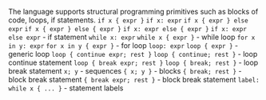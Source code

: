 The language supports structural programming primitives such as blocks of code, loops, if statements.
`if x { expr }`
`if x: expr`
`if x { expr } else expr`
`if x { expr } else { expr }`
`if x: expr else { expr }`
`if x: expr else expr` - if statement
`while x: expr`
`while x { expr }` - while loop
`for x in y: expr`
`for x in y { expr }` - for loop
`loop: expr`
`loop { expr }` - generic loop
`loop { continue expr; rest }`
`loop { continue; rest }` - loop continue statement
`loop { break expr; rest }`
`loop { break; rest }` - loop break statement
`x; y` - sequences
`{ x; y }` - blocks
`{ break; rest }` - block break statement
`{ break expr; rest }` - block break statement
`label: while x { ... }` - statement labels
